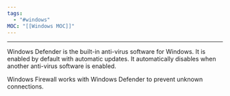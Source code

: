 ```yaml
---
tags:
  - "#windows"
MOC: "[[Windows MOC]]"
---
```

-- --

Windows Defender is the built-in anti-virus software for Windows. It is enabled by default with automatic updates. It automatically disables when another anti-virus software is enabled.

Windows Firewall works with Windows Defender to prevent unknown connections.